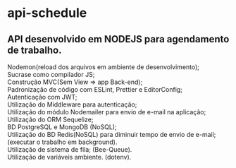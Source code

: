 # api-schedule

## API desenvolvido em NODEJS para agendamento de trabalho.

Nodemon(reload dos arquivos em ambiente de desenvolvimento); <br />
Sucrase como compilador JS; <br />
Construção MVC(Sem View => app Back-end); <br />
Padronização de código com ESLint, Prettier e EditorConfig; <br />
Autenticação com JWT; <br />
Utilização do Middleware para autenticação; <br />
Utilização do módulo Nodemailer para envio de e-mail na aplicação; <br />
Utilização do ORM Sequelize; <br />
BD PostgreSQL e MongoDB (NoSQL); <br />
Utilização do BD Redis(NoSQL) para diminuir tempo de envio de e-mail; (executar o trabalho em background). <br />
Utilização de sistema de fila; (Bee-Queue). <br />
Utilização de variáveis ambiente. (dotenv).<br />
